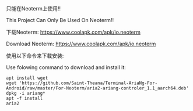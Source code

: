 只能在Neoterm上使用!!

This Project Can Only Be Used On Neoterm!!

下载Neoterm: https://www.coolapk.com/apk/io.neoterm

Download Neoterm: https://www.coolapk.com/apk/io.neoterm


使用以下命令来下载安装:

Use folowing command to download and install it:

```shell
apt install wget
wget 'https://github.com/Saint-Theana/Terminal-AriaNg-For-Android/raw/master/For-Neoterm/aria2-ariang-controler_1.1_aarch64.deb'
dpkg -i ariang*
apt -f install
aria2
```



 
